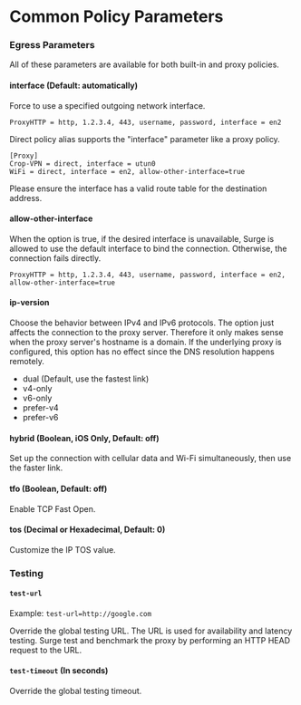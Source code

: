 # Common Policy Parameters

### Egress Parameters

All of these parameters are available for both built-in and proxy policies.

#### interface (Default: automatically)

Force to use a specified outgoing network interface.

```
ProxyHTTP = http, 1.2.3.4, 443, username, password, interface = en2
```

Direct policy alias supports the "interface" parameter like a proxy policy.

```
[Proxy]
Crop-VPN = direct, interface = utun0
WiFi = direct, interface = en2, allow-other-interface=true
```

Please ensure the interface has a valid route table for the destination address.

#### allow-other-interface

When the option is true, if the desired interface is unavailable, Surge is allowed to use the default interface to bind the connection. Otherwise, the connection fails directly.

```
ProxyHTTP = http, 1.2.3.4, 443, username, password, interface = en2, allow-other-interface=true
```

#### ip-version

Choose the behavior between IPv4 and IPv6 protocols. The option just affects the connection to the proxy server. Therefore it only makes sense when the proxy server's hostname is a domain. If the underlying proxy is configured, this option has no effect since the DNS resolution happens remotely.

- dual (Default, use the fastest link)
- v4-only
- v6-only
- prefer-v4
- prefer-v6

#### hybrid (Boolean, iOS Only, Default: off)

Set up the connection with cellular data and Wi-Fi simultaneously, then use the faster link.

#### tfo (Boolean, Default: off)

Enable TCP Fast Open.

#### tos (Decimal or Hexadecimal, Default: 0)

Customize the IP TOS value.

### Testing

#### `test-url`

Example:
`test-url=http://google.com`

Override the global testing URL. The URL is used for availability and latency testing. Surge test and benchmark the proxy by performing an HTTP HEAD request to the URL.


#### `test-timeout` (In seconds)
 
Override the global testing timeout.


